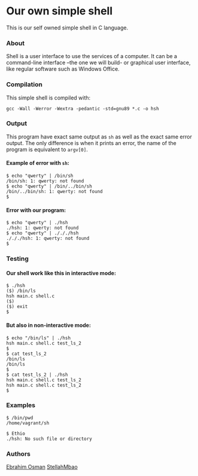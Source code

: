 # Our own simple shell

This is our self owned simple shell in C language.

### About

Shell is a user interface to use the services of a computer. It can be a command-line interface –the one we will build- or graphical user interface, like regular software such as Windows Office.

### Compilation
This simple shell is compiled with:
```
gcc -Wall -Werror -Wextra -pedantic -std=gnu89 *.c -o hsh
```

### Output
This program have exact same output as ```sh``` as well as the exact same error output. The only difference is when it prints an error, the name of the program is equivalent to ```argv[0]```.

#### Example of error with ```sh```:
```
$ echo "qwerty" | /bin/sh
/bin/sh: 1: qwerty: not found
$ echo "qwerty" | /bin/../bin/sh
/bin/../bin/sh: 1: qwerty: not found
$
```

#### Error with our program:

```
$ echo "qwerty" | ./hsh
./hsh: 1: qwerty: not found
$ echo "qwerty" | ./././hsh
./././hsh: 1: qwerty: not found
$
```
### Testing
#### Our shell work like this in interactive mode:
```
$ ./hsh
($) /bin/ls
hsh main.c shell.c
($)
($) exit
$
```

#### But also in non-interactive mode:
```
$ echo "/bin/ls" | ./hsh
hsh main.c shell.c test_ls_2
$
$ cat test_ls_2
/bin/ls
/bin/ls
$
$ cat test_ls_2 | ./hsh
hsh main.c shell.c test_ls_2
hsh main.c shell.c test_ls_2
$
```
### Examples
```
$ /bin/pwd
/home/vagrant/sh
```

```
$ Ethio
./hsh: No such file or directory
```

### Authors
[Ebrahim Osman](https://github.com/Ebranista)
[StellahMbao](https://github.com/StellahMbao)
